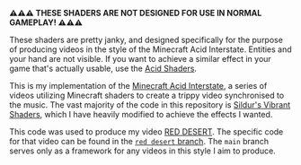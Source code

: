 **⚠️⚠️⚠️ THESE SHADERS ARE NOT DESIGNED FOR USE IN NORMAL GAMEPLAY! ⚠️⚠️⚠️**

These shaders are pretty janky, and designed specifically for the purpose of producing videos in the style of the Minecraft Acid Interstate. Entities and your hand are not visible.
If you want to achieve a similar effect in your game that's actually usable, use the [Acid Shaders](https://github.com/RYRY1002/acid-shaders-r7/).

This is my implementation of the [Minecraft Acid Interstate](https://www.youtube.com/watch?v=geGziPUQD2U), a series of videos utilizing Minecraft shaders to create a trippy video synchronised to the music. The vast majority of the code in this repository is [Sildur's Vibrant Shaders](https://sildurs-shaders.github.io/downloads/), which I have heavily modified to achieve the effects I wanted.

This code was used to produce my video [RED DESERT](https://www.youtube.com/watch?v=bElPyxPfSzg). The specific code for that video can be found in the [`red desert` branch](https://github.com/jbritain/minecraft-acid-interstate/tree/red-desert). The `main` branch serves only as a framework for any videos in this style I aim to produce.
